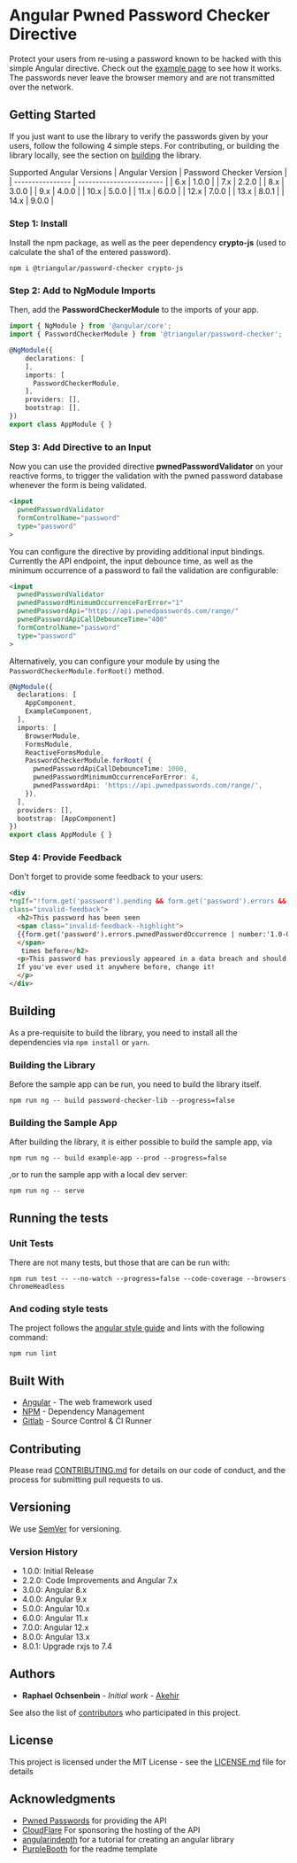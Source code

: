 # Angular Pwned Password Checker Directive

Protect your users from re-using a password known to be hacked with this simple Angular directive. Check out the [example page](https://password.akehir.com/) to see how it works. The passwords never leave the browser memory and are not transmitted over the network.

## Getting Started

If you just want to use the library to verify the passwords given by your users, follow the following 4 simple steps. For contributing, or building the library locally, see the section on [building](#building) the library.

Supported Angular Versions
| Angular Version  | Password Checker Version |
| ---------------- | ------------------------ |
|  6.x             | 1.0.0                    |
|  7.x             | 2.2.0                    |
|  8.x             | 3.0.0                    |
|  9.x             | 4.0.0                    |
| 10.x             | 5.0.0                    |
| 11.x             | 6.0.0                    |
| 12.x             | 7.0.0                    |
| 13.x             | 8.0.1                    |
| 14.x             | 9.0.0                    |

### Step 1: Install

Install the npm package, as well as the peer dependency __crypto-js__ (used to calculate the sha1 of the entered password).

```
npm i @triangular/password-checker crypto-js
```

### Step 2: Add to NgModule Imports

Then, add the __PasswordCheckerModule__ to the imports of your app.

```typescript
import { NgModule } from '@angular/core';
import { PasswordCheckerModule } from '@triangular/password-checker';

@NgModule({
    declarations: [
    ],
    imports: [
      PasswordCheckerModule,
    ],
    providers: [],
    bootstrap: [],
})
export class AppModule { }
```

### Step 3: Add Directive to an Input
Now you can use the provided directive __pwnedPasswordValidator__ on your reactive forms, to trigger the validation with the pwned password database whenever the form is being validated.

```html
<input
  pwnedPasswordValidator
  formControlName="password"
  type="password"
>
```

You can configure the directive by providing additional input bindings. Currently the API endpoint, the input debounce time, as well as the minimum occurrence of a password to fail the validation are configurable:

```html
<input
  pwnedPasswordValidator
  pwnedPasswordMinimumOccurrenceForError="1"
  pwnedPasswordApi="https://api.pwnedpasswords.com/range/"
  pwnedPasswordApiCallDebounceTime="400"
  formControlName="password"
  type="password"
>
```

Alternatively, you can configure your module by using the `PasswordCheckerModule.forRoot()` method.

```typescript
@NgModule({
  declarations: [
    AppComponent,
    ExampleComponent,
  ],
  imports: [
    BrowserModule,
    FormsModule,
    ReactiveFormsModule,
    PasswordCheckerModule.forRoot( {
      pwnedPasswordApiCallDebounceTime: 1000,
      pwnedPasswordMinimumOccurrenceForError: 4,
      pwnedPasswordApi: 'https://api.pwnedpasswords.com/range/',
    }),
  ],
  providers: [],
  bootstrap: [AppComponent]
})
export class AppModule { }
```

### Step 4: Provide Feedback
Don't forget to provide some feedback to your users:

```html
<div
*ngIf="!form.get('password').pending && form.get('password').errors && form.get('password').errors.pwnedPasswordOccurrence"
class="invalid-feedback">
  <h2>This password has been seen 
  <span class="invalid-feedback--highlight">
  {{form.get('password').errors.pwnedPasswordOccurrence | number:'1.0-0' }}
  </span>
   times before</h2>
  <p>This password has previously appeared in a data breach and should never be used.
  If you've ever used it anywhere before, change it!
  </p>
</div>
```

## Building
As a pre-requisite to build the library, you need to install all the dependencies via `npm install` or `yarn`.

### Building the Library
Before the sample app can be run, you need to build the library itself.

```
npm run ng -- build password-checker-lib --progress=false
```

### Building the Sample App
After building the library, it is either possible to build the sample app, via

```
npm run ng -- build example-app --prod --progress=false
```

,or to run the sample app with a local dev server:

```
npm run ng -- serve
```

## Running the tests

### Unit Tests
There are not many tests, but those that are can be run with:

```
npm run test -- --no-watch --progress=false --code-coverage --browsers ChromeHeadless
```

### And coding style tests

The project follows the [angular style guide](https://angular.io/guide/styleguide) and lints with the following command:

```
npm run lint
```

## Built With

* [Angular](https://github.com/angular/angular) - The web framework used
* [NPM](https://www.npmjs.com/) - Dependency Management
* [Gitlab](https://git.akehir.com) - Source Control & CI Runner

## Contributing

Please read [CONTRIBUTING.md](CONTRIBUTING.md) for details on our code of conduct, and the process for submitting pull requests to us.

## Versioning

We use [SemVer](http://semver.org/) for versioning. 

### Version History

- 1.0.0: Initial Release
- 2.2.0: Code Improvements and Angular 7.x
- 3.0.0: Angular 8.x
- 4.0.0: Angular 9.x
- 5.0.0: Angular 10.x
- 6.0.0: Angular 11.x
- 7.0.0: Angular 12.x
- 8.0.0: Angular 13.x
- 8.0.1: Upgrade rxjs to 7.4

## Authors

* **Raphael Ochsenbein** - *Initial work* - [Akehir](https://github.com/akehir)

See also the list of [contributors](https://github.com/akehir/angular-password-checker/contributors) who participated in this project.

## License

This project is licensed under the MIT License - see the [LICENSE.md](LICENSE.md) file for details

## Acknowledgments

* [Pwned Passwords](https://haveibeenpwned.com/Passwords) for providing the API
* [CloudFlare](https://blog.cloudflare.com/validating-leaked-passwords-with-k-anonymity/) For sponsoring the hosting of the API
* [angularindepth](https://blog.angularindepth.com/creating-a-library-in-angular-6-87799552e7e5) for a tutorial for creating an angular library
* [PurpleBooth](https://gist.github.com/PurpleBooth/109311bb0361f32d87a2/) for the readme template

